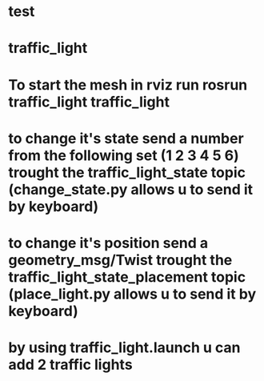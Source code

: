 # test
# traffic_light
# To start the mesh in rviz run rosrun traffic_light traffic_light
# to change it's state send a number from the following set (1 2 3 4 5 6) trought the traffic_light_state topic (change_state.py allows u to send it by keyboard)
# to change it's position send a geometry_msg/Twist trought the traffic_light_state_placement topic (place_light.py allows u to send it by keyboard)
# by using traffic_light.launch u can add 2 traffic lights